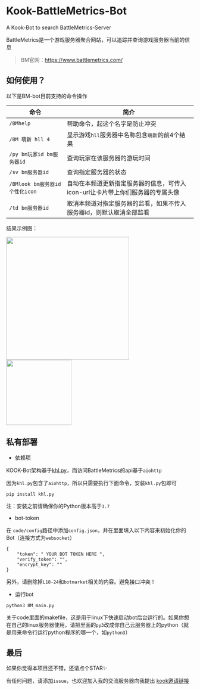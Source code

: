 # Kook-BattleMetrics-Bot
A Kook-Bot to search BattleMetrics-Server

BattleMetrics是一个游戏服务器聚合网站，可以追踪并查询游戏服务器当前的信息

>BM官网：https://www.battlemetrics.com/

## 如何使用？

以下是BM-bot目前支持的命令操作

| 命令                            | 简介                                                         |
| ------------------------------- | ------------------------------------------------------------ |
| `/BMhelp`                       | 帮助命令，起这个名字是防止冲突                               |
| `/BM 萌新 hll 4`                | 显示游戏`hll`服务器中名称包含`萌新`的前4个结果               |
| `/py bm玩家id bm服务器id`       | 查询玩家在该服务器的游玩时间                                 |
| `/sv bm服务器id`                | 查询指定服务器的状态                                         |
| `/BMlook bm服务器id 个性化icon` | 自动在本频道更新指定服务器的信息，可传入icon-url让卡片带上你们服务器的专属头像 |
| `/td bm服务器id`                | 取消本频道对指定服务器的监看，如果不传入服务器id，则默认取消全部监看 |


结果示例图：

<img src="https://s1.ax1x.com/2022/07/24/jjwsNd.png" wight="400px" height="330px">

<img src="https://s1.ax1x.com/2022/07/26/jzXzpF.png" wight="400px" height="175px">

## 私有部署
* 依赖项

KOOK-Bot架构基于[khl.py](https://github.com/TWT233/khl.py/tree/main)，而访问BattleMetrics的api基于`aiohttp`

因为`khl.py`包含了`aiohttp`，所以只需要执行下面命令，安装`khl.py`包即可

~~~
pip install khl.py
~~~

注：安装之前请确保你的Python版本高于`3.7`

* bot-token

在 `code/config`路径中添加`config.json`，并在里面填入以下内容来初始化你的Bot（连接方式为`websocket`）

```
{
    "token": " YOUR BOT TOKEN HERE ",
    "verify_token": "",
    "encrypt_key": ""
}
```

另外，请删除掉`L18-24`和`botmarket`相关的内容。避免接口冲突！

* 运行bot

~~~
python3 BM_main.py
~~~

关于code里面的makefile，这是用于linux下快速启动bot后台运行的。如果你想在自己的linux服务器使用，请把里面的`py3`改成你自己云服务器上的python（就是用来命令行运行python程序的哪一个，如`python3`）

## 最后

如果你觉得本项目还不错，还请点个STAR✨

有任何问题，请添加`issue`，也欢迎加入我的交流服务器向我提出 [kook邀请链接](https://kook.top/gpbTwZ)
